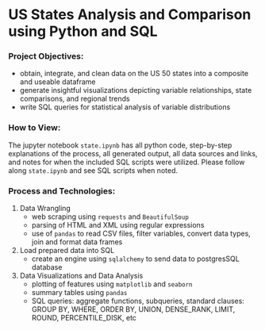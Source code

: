 # US States Analysis and Comparison using Python and SQL
### Project Objectives:
- obtain, integrate, and clean data on the US 50 states into a composite and useable dataframe
- generate insightful visualizations depicting variable relationships, state comparisons, and regional trends
- write SQL queries for statistical analysis of variable distributions<br/>
### How to View:
The jupyter notebook `state.ipynb` has all python code, step-by-step explanations of the process, all generated output, all data sources and links, and notes for when the included SQL scripts were utilized. Please follow along `state.ipynb` and see SQL scripts when noted. <br/>
### Process and Technologies:
1. Data Wrangling 
   - web scraping using `requests` and `BeautifulSoup`
   - parsing of HTML and XML using regular expressions 
   - use of `pandas` to read CSV files, filter variables, convert data types, join and format data frames
2. Load prepared data into SQL
   - create an engine using `sqlalchemy` to send data to postgresSQL database
3. Data Visualizations and Data Analysis
   - plotting of features using `matplotlib` and `seaborn`
   - summary tables using `pandas`
   - SQL queries: aggregate functions, subqueries, standard clauses: GROUP BY, WHERE, ORDER BY, UNION, DENSE_RANK, LIMIT, ROUND, PERCENTILE_DISK, etc
